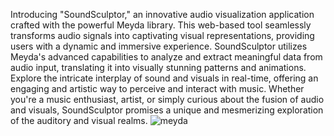 Introducing "SoundSculptor," an innovative audio visualization application crafted with the powerful Meyda library. This web-based tool seamlessly transforms audio signals into captivating visual representations, providing users with a dynamic and immersive experience. SoundSculptor utilizes Meyda's advanced capabilities to analyze and extract meaningful data from audio input, translating it into visually stunning patterns and animations. Explore the intricate interplay of sound and visuals in real-time, offering an engaging and artistic way to perceive and interact with music. Whether you're a music enthusiast, artist, or simply curious about the fusion of audio and visuals, SoundSculptor promises a unique and mesmerizing exploration of the auditory and visual realms.
![meyda](https://github.com/Rumbie-Manhenda/Audio-Extraction-with-Meyda/assets/99598105/70bbf855-4f28-4ca6-a21e-a8058ac2af84)
